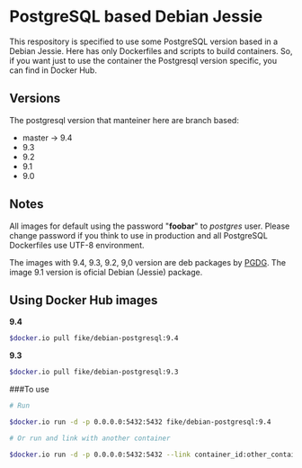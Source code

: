 # PostgreSQL based Debian Jessie

This respository is specified to use some PostgreSQL version based in a Debian 
Jessie. Here has only Dockerfiles and scripts to build containers. So, if you 
want just to use the container the Postgresql version specific, you can find
in Docker Hub. 


## Versions

The postgresql version that manteiner here are branch based:

- master -> 9.4
- 9.3
- 9.2
- 9.1 
- 9.0

## Notes

All images for default using the password "**foobar**" to *postgres* user. 
Please change password if you think to use in production and all PostgreSQL 
Dockerfiles use UTF-8 environment.

The images with 9.4, 9.3, 9.2, 9,0 version are deb packages by [PGDG](https://wiki.postgresql.org/wiki/Apt). 
The image 9.1 version is oficial Debian (Jessie) package. 

## Using Docker Hub images

**9.4**

```bash
$docker.io pull fike/debian-postgresql:9.4
```

**9.3**

```bash
$docker.io pull fike/debian-postgresql:9.3
```

###To use

```bash
# Run 

$docker.io run -d -p 0.0.0.0:5432:5432 fike/debian-postgresql:9.4

# Or run and link with another container

$docker.io run -d -p 0.0.0.0:5432:5432 --link container_id:other_container

```
